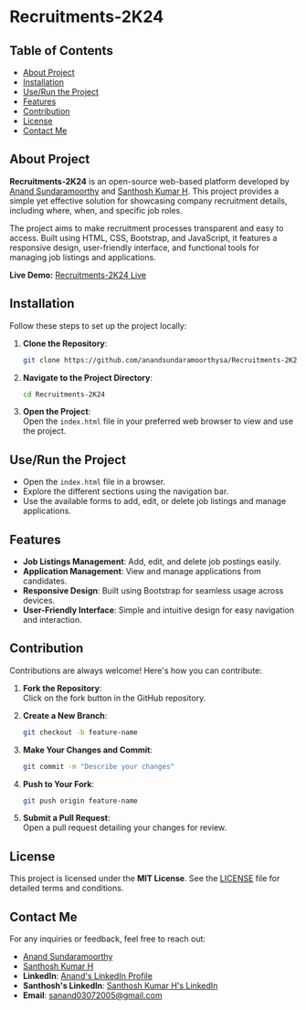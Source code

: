 # Recruitments-2K24

## Table of Contents
- [About Project](#about-project)
- [Installation](#installation)
- [Use/Run the Project](#use-run-the-project)
- [Features](#features)
- [Contribution](#contribution)
- [License](#license)
- [Contact Me](#contact-me)

## About Project
**Recruitments-2K24** is an open-source web-based platform developed by [Anand Sundaramoorthy](https://github.com/anandsundaramoorthysa) and [Santhosh Kumar H](https://github.com/aspersanthosh29). This project provides a simple yet effective solution for showcasing company recruitment details, including where, when, and specific job roles.  

The project aims to make recruitment processes transparent and easy to access. Built using HTML, CSS, Bootstrap, and JavaScript, it features a responsive design, user-friendly interface, and functional tools for managing job listings and applications.  

**Live Demo:** [Recruitments-2K24 Live](https://sa-recruitments-2k24.vercel.app/)  

## Installation
Follow these steps to set up the project locally:  

1. **Clone the Repository**:  
   ```bash
   git clone https://github.com/anandsundaramoorthysa/Recruitments-2K24.git
   ```  

2. **Navigate to the Project Directory**:  
   ```bash
   cd Recruitments-2K24
   ```  

3. **Open the Project**:  
   Open the `index.html` file in your preferred web browser to view and use the project.

## Use/Run the Project
- Open the `index.html` file in a browser.  
- Explore the different sections using the navigation bar.  
- Use the available forms to add, edit, or delete job listings and manage applications.

## Features
- **Job Listings Management**: Add, edit, and delete job postings easily.  
- **Application Management**: View and manage applications from candidates.  
- **Responsive Design**: Built using Bootstrap for seamless usage across devices.  
- **User-Friendly Interface**: Simple and intuitive design for easy navigation and interaction.

## Contribution
Contributions are always welcome! Here's how you can contribute:  

1. **Fork the Repository**:  
   Click on the fork button in the GitHub repository.  

2. **Create a New Branch**:  
   ```bash
   git checkout -b feature-name
   ```  

3. **Make Your Changes and Commit**:  
   ```bash
   git commit -m "Describe your changes"
   ```  

4. **Push to Your Fork**:  
   ```bash
   git push origin feature-name
   ```  

5. **Submit a Pull Request**:  
   Open a pull request detailing your changes for review.

## License
This project is licensed under the **MIT License**. See the [LICENSE](LICENSE) file for detailed terms and conditions.

## Contact Me
For any inquiries or feedback, feel free to reach out:  

- [Anand Sundaramoorthy](https://github.com/anandsundaramoorthysa)  
- [Santhosh Kumar H](https://github.com/aspersanthosh29)  
- **LinkedIn**: [Anand's LinkedIn Profile](https://www.linkedin.com/in/anandsundaramoorthysa/)  
- **Santhosh's LinkedIn**: [Santhosh Kumar H's LinkedIn](https://www.linkedin.com/in/santhosh-kumar-3a436a244/)  
- **Email**: [sanand03072005@gmail.com](mailto:sanand03072005@gmail.com?subject=Inquiry%20About%20Recruitments%20-2K24%20Project&body=Hi%20Anand,%0A%0AI'm%20interested%20in%20learning%20more%20about%20the%20Recruitments%20-2K24%20project.%20I%20have%20some%20questions%20and%20would%20like%20to%20discuss%20potential%20collaborations.%0A%0AThank%20you!%0A%0ABest%20regards,%0A[Your%20Name])
